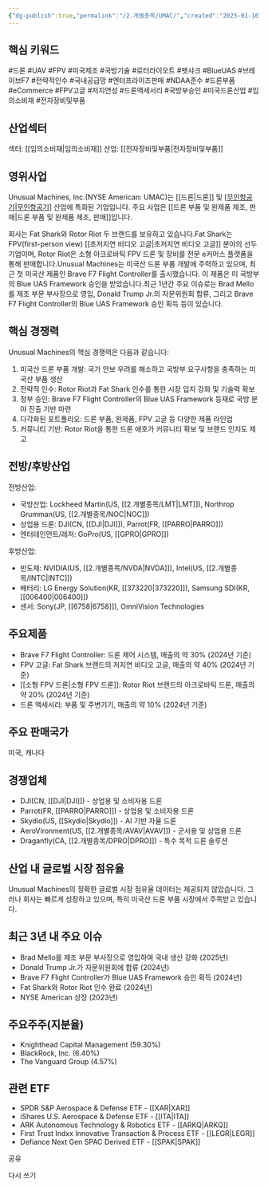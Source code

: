 ```yaml
---
{"dg-publish":true,"permalink":"/2.개별종목/UMAC/","created":"2025-01-16T22:15:05.252+09:00","updated":"2025-06-03T20:06:01.860+09:00"}
---
```


## 핵심 키워드

#드론 #UAV #FPV #미국제조 #국방기술 #로터라이오트 #팻샤크 #BlueUAS #브레이브F7 #전략적인수 #국내공급망 #엔터프라이즈판매 #NDAA준수 #드론부품 #eCommerce #FPV고글 #저지연성 #드론액세서리 #국방부승인 #미국드론산업 #임의소비재 #전자장비및부품 

## 산업섹터

섹터: [[임의소비재\|임의소비재]]
산업: [[전자장비및부품\|전자장비및부품]]

## 영위사업

Unusual Machines, Inc.(NYSE American: UMAC)는 [[드론\|드론]] 및 [[무인항공기\|무인항공기]]([[UAV\|UAV]]) 산업에 특화된 기업입니다. 주요 사업은 [[드론 부품 및 완제품 제조, 판매\|드론 부품 및 완제품 제조, 판매]]입니다. 

회사는 Fat Shark와 Rotor Riot 두 브랜드를 보유하고 있습니다.Fat Shark는 FPV(first-person view) [[초저지연 비디오 고글\|초저지연 비디오 고글]] 분야의 선두 기업이며, Rotor Riot은 소형 아크로바틱 FPV 드론 및 장비를 전문 e커머스 플랫폼을 통해 판매합니다.Unusual Machines는 미국산 드론 부품 개발에 주력하고 있으며, 최근 첫 미국산 제품인 Brave F7 Flight Controller를 출시했습니다. 이 제품은 미 국방부의 Blue UAS Framework 승인을 받았습니다.최근 1년간 주요 이슈로는 Brad Mello를 제조 부문 부사장으로 영입, Donald Trump Jr.의 자문위원회 합류, 그리고 Brave F7 Flight Controller의 Blue UAS Framework 승인 획득 등이 있습니다.

## 핵심 경쟁력

Unusual Machines의 핵심 경쟁력은 다음과 같습니다:

1. 미국산 드론 부품 개발: 국가 안보 우려를 해소하고 국방부 요구사항을 충족하는 미국산 부품 생산
2. 전략적 인수: Rotor Riot과 Fat Shark 인수를 통한 시장 입지 강화 및 기술력 확보
3. 정부 승인: Brave F7 Flight Controller의 Blue UAS Framework 등재로 국방 분야 진출 기반 마련
4. 다각화된 포트폴리오: 드론 부품, 완제품, FPV 고글 등 다양한 제품 라인업
5. 커뮤니티 기반: Rotor Riot을 통한 드론 애호가 커뮤니티 확보 및 브랜드 인지도 제고

## 전방/후방산업

전방산업:

- 국방산업: Lockheed Martin(US, [[2.개별종목/LMT\|LMT]]), Northrop Grumman(US, [[2.개별종목/NOC\|NOC]])
- 상업용 드론: DJI(CN, [[DJI\|DJI]]), Parrot(FR, [[PARRO\|PARRO]])
- 엔터테인먼트/레저: GoPro(US, [[GPRO\|GPRO]])

후방산업:

- 반도체: NVIDIA(US, [[2.개별종목/NVDA\|NVDA]]), Intel(US, [[2.개별종목/INTC\|INTC]])
- 배터리: LG Energy Solution(KR, [[373220\|373220]]), Samsung SDI(KR, [[006400\|006400]])
- 센서: Sony(JP, [[6758\|6758]]), OmniVision Technologies

## 주요제품

- Brave F7 Flight Controller: 드론 제어 시스템, 매출의 약 30% (2024년 기준)
- FPV 고글: Fat Shark 브랜드의 저지연 비디오 고글, 매출의 약 40% (2024년 기준)
- [[소형 FPV 드론\|소형 FPV 드론]]: Rotor Riot 브랜드의 아크로바틱 드론, 매출의 약 20% (2024년 기준)
- 드론 액세서리: 부품 및 주변기기, 매출의 약 10% (2024년 기준)

## 주요 판매국가

미국, 캐나다

## 경쟁업체

- DJI(CN, [[DJI\|DJI]]) - 상업용 및 소비자용 드론
- Parrot(FR, [[PARRO\|PARRO]]) - 상업용 및 소비자용 드론
- Skydio(US, [[Skydio\|Skydio]]) - AI 기반 자율 드론
- AeroVironment(US, [[2.개별종목/AVAV\|AVAV]]) - 군사용 및 상업용 드론
- Draganfly(CA, [[2.개별종목/DPRO\|DPRO]]) - 특수 목적 드론 솔루션

## 산업 내 글로벌 시장 점유율

Unusual Machines의 정확한 글로벌 시장 점유율 데이터는 제공되지 않았습니다. 그러나 회사는 빠르게 성장하고 있으며, 특히 미국산 드론 부품 시장에서 주목받고 있습니다.

## 최근 3년 내 주요 이슈

- Brad Mello를 제조 부문 부사장으로 영입하여 국내 생산 강화 (2025년)
- Donald Trump Jr.가 자문위원회에 합류 (2024년)
- Brave F7 Flight Controller가 Blue UAS Framework 승인 획득 (2024년)
- Fat Shark와 Rotor Riot 인수 완료 (2024년)
- NYSE American 상장 (2023년)

## 주요주주(지분율)

- Knighthead Capital Management (59.30%)
- BlackRock, Inc. (6.40%)
- The Vanguard Group (4.57%)

## 관련 ETF

- SPDR S&P Aerospace & Defense ETF - [[XAR\|XAR]]
- iShares U.S. Aerospace & Defense ETF - [[ITA\|ITA]]
- ARK Autonomous Technology & Robotics ETF - [[ARKQ\|ARKQ]]
- First Trust Indxx Innovative Transaction & Process ETF - [[LEGR\|LEGR]]
- Defiance Next Gen SPAC Derived ETF - [[SPAK\|SPAK]]

공유

다시 쓰기